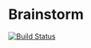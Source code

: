 # Brainstorm

[![Build Status](https://travis-ci.org/Samayel/Brainstorm.jl.svg?branch=master)](https://travis-ci.org/Samayel/Brainstorm.jl)
